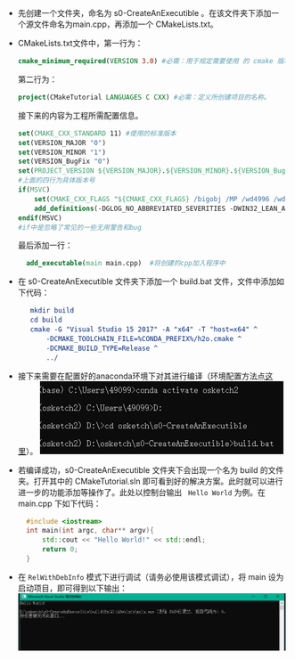 - 先创建一个文件夹，命名为 s0-CreateAnExecutible 。在该文件夹下添加一个源文件命名为main.cpp，再添加一个 CMakeLists.txt。

- CMakeLists.txt文件中，第一行为：
  ```cmake
  cmake_minimum_required(VERSION 3.0) #必需：用于规定需要使用 的 cmake 版本。
  ```
  第二行为：
  ```cmake
  project(CMakeTutorial LANGUAGES C CXX) #必需：定义所创建项目的名称。
  ```
  接下来的内容为工程所需配置信息。
  ```cmake
  set(CMAKE_CXX_STANDARD 11) #使用的标准版本
  set(VERSION_MAJOR "0")
  set(VERSION_MINOR "1")
  set(VERSION_BugFix "0")
  set(PROJECT_VERSION ${VERSION_MAJOR}.${VERSION_MINOR}.${VERSION_BugFix})
  #上面的四行为具体版本号
  if(MSVC)
      set(CMAKE_CXX_FLAGS "${CMAKE_CXX_FLAGS} /bigobj /MP /wd4996 /wd4819 /wd4251 /wd4267 /wd4244 /wd4275 /4005 /wd5033 /wd4018")
      add_definitions(-DGLOG_NO_ABBREVIATED_SEVERITIES -DWIN32_LEAN_AND_MEAN -DNOMINMAX _ENABLE_EXTENDED_ALIGNED_STORAGE) # windows use windows api
  endif(MSVC)
  #if中是忽略了常见的一些无用警告和bug
    ```
  
  最后添加一行：
  
  ```cmake
    add_executable(main main.cpp)  #将创建的cpp加入程序中
  ```
- 在 s0-CreateAnExecutible 文件夹下添加一个 build.bat 文件，文件中添加如下代码：

   ```cmake
      mkdir build
      cd build
      cmake -G "Visual Studio 15 2017" -A "x64" -T "host=x64" ^
          -DCMAKE_TOOLCHAIN_FILE=%CONDA_PREFIX%/h2o.cmake ^
          -DCMAKE_BUILD_TYPE=Release ^
          ../
  ```

- 接下来需要在配置好的anaconda环境下对其进行编译（环境配置方法点[这里](../../3rdparty/ReadMe.md)）。
![build](../../images/build.PNG)

- 若编译成功，s0-CreateAnExecutible 文件夹下会出现一个名为 build 的文件夹。打开其中的 CMakeTutorial.sln 即可看到好的解决方案。此时就可以进行进一步的功能添加等操作了。此处以控制台输出 ``` Hello World``` 为例。在 main.cpp 下如下代码：
  ```c++
    #include <iostream>
    int main(int argc, char** argv){
        std::cout << "Hello World!" << std::endl;
        return 0;
    }
  ```

- 在 ```RelWithDebInfo``` 模式下进行调试（请务必使用该模式调试），将 main 设为启动项目，即可得到以下输出：
  ![result](../../images/s0result.PNG)
